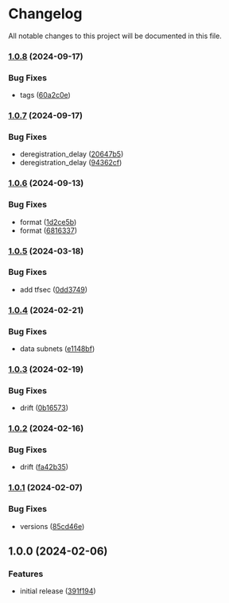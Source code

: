 # Changelog

All notable changes to this project will be documented in this file.

### [1.0.8](https://github.com/finisterra-io/terraform-aws-elbv2/compare/v1.0.7...v1.0.8) (2024-09-17)


### Bug Fixes

* tags ([60a2c0e](https://github.com/finisterra-io/terraform-aws-elbv2/commit/60a2c0ea1757626b168a0ff5862d61f30befc704))

### [1.0.7](https://github.com/finisterra-io/terraform-aws-elbv2/compare/v1.0.6...v1.0.7) (2024-09-17)


### Bug Fixes

* deregistration_delay ([20647b5](https://github.com/finisterra-io/terraform-aws-elbv2/commit/20647b5be32a1790b268e3d5b76526a1ed6542ab))
* deregistration_delay ([94362cf](https://github.com/finisterra-io/terraform-aws-elbv2/commit/94362cf77aaf898fc95eee4c5559fea1b4b58126))

### [1.0.6](https://github.com/finisterra-io/terraform-aws-elbv2/compare/v1.0.5...v1.0.6) (2024-09-13)


### Bug Fixes

* format ([1d2ce5b](https://github.com/finisterra-io/terraform-aws-elbv2/commit/1d2ce5b467058aa42c3ab12875be67db5639b268))
* format ([6816337](https://github.com/finisterra-io/terraform-aws-elbv2/commit/68163374bce835b0da6d17894206595048d12909))

### [1.0.5](https://github.com/finisterra-io/terraform-aws-elbv2/compare/v1.0.4...v1.0.5) (2024-03-18)


### Bug Fixes

* add tfsec ([0dd3749](https://github.com/finisterra-io/terraform-aws-elbv2/commit/0dd37498dc8eb7c503a6b8db4f98290692beca24))

### [1.0.4](https://github.com/finisterra-io/terraform-aws-elbv2/compare/v1.0.3...v1.0.4) (2024-02-21)


### Bug Fixes

* data subnets ([e1148bf](https://github.com/finisterra-io/terraform-aws-elbv2/commit/e1148bff1290af464e1764a9326e8ed42dd35caf))

### [1.0.3](https://github.com/finisterra-io/terraform-aws-elbv2/compare/v1.0.2...v1.0.3) (2024-02-19)


### Bug Fixes

* drift ([0b16573](https://github.com/finisterra-io/terraform-aws-elbv2/commit/0b16573504ffd494c5e14c7e1b58ae8542e22ea7))

### [1.0.2](https://github.com/finisterra-io/terraform-aws-elbv2/compare/v1.0.1...v1.0.2) (2024-02-16)


### Bug Fixes

* drift ([fa42b35](https://github.com/finisterra-io/terraform-aws-elbv2/commit/fa42b359897b8e598f25b9f15d6c46fc00127be4))

### [1.0.1](https://github.com/finisterra-io/terraform-aws-elbv2/compare/v1.0.0...v1.0.1) (2024-02-07)


### Bug Fixes

* versions ([85cd46e](https://github.com/finisterra-io/terraform-aws-elbv2/commit/85cd46eed404915d529fdea4bfdf724d4d0a6be6))

## 1.0.0 (2024-02-06)


### Features

* initial release ([391f194](https://github.com/finisterra-io/terraform-aws-elbv2/commit/391f194e4b1744353725b8b08f53d8427580ad6b))
